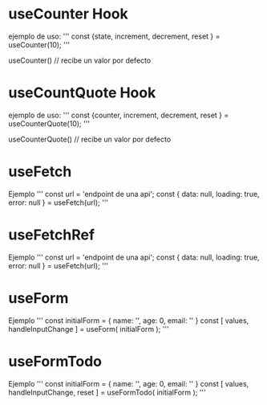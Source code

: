 # useCounter Hook
ejemplo de uso:
'''
    const {state, increment, decrement, reset } = useCounter(10); 
'''

useCounter() // recibe un valor por defecto


# useCountQuote Hook
ejemplo de uso:
'''
    const {counter, increment, decrement, reset } = useCounterQuote(10); 
'''

useCounterQuote() // recibe un valor por defecto

# useFetch
Ejemplo
'''
    const url = 'endpoint de una api';
    const { data: null, loading: true, error: null } = useFetch(url);
'''

# useFetchRef 
Ejemplo
'''
    const url = 'endpoint de una api';
    const { data: null, loading: true, error: null } = useFetch(url);
'''

# useForm
Ejemplo
'''
    const initialForm = {
        name: '',
        age: 0,
        email: ''
    }
    const [ values, handleInputChange ] = useForm( initialForm );
'''

# useFormTodo
Ejemplo
'''
    const initialForm = {
        name: '',
        age: 0,
        email: ''
    }
    const [ values, handleInputChange, reset ] = useFormTodo( initialForm );
'''



